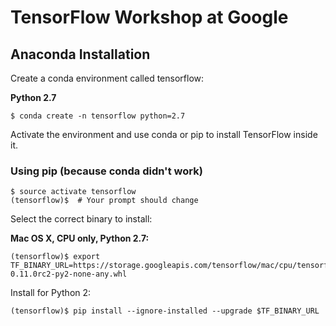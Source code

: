 # TensorFlow Workshop at Google

## Anaconda Installation

Create a conda environment called tensorflow:

**Python 2.7**
```
$ conda create -n tensorflow python=2.7
```

Activate the environment and use conda or pip to install TensorFlow inside it.
### Using pip (because conda didn't work)

```
$ source activate tensorflow
(tensorflow)$  # Your prompt should change
```
Select the correct binary to install:

**Mac OS X, CPU only, Python 2.7:**
```
(tensorflow)$ export TF_BINARY_URL=https://storage.googleapis.com/tensorflow/mac/cpu/tensorflow-0.11.0rc2-py2-none-any.whl
```
Install for Python 2:
```
(tensorflow)$ pip install --ignore-installed --upgrade $TF_BINARY_URL
```
